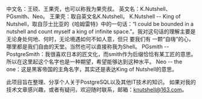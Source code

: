 中文名：王硕、王果壳，也可以称我为果壳叔。
英文名：K.Nutshell、PGsmith、Neo。 王果壳：取自英文名K.Nutshell。
K.Nutshell -- King of Nutshell，取自莎士比亚的《哈姆雷特》中的一句话：“I could be bounded in a nutshell and count myself a king of infinite space.”。我对这句话的理解主要是无论身处何地、何时，无论境遇如何不如人意，但只 要我们有 一颗“自嗨”的心，哪里都是我们自由的天堂。当然也可以直接称我为Shell。
PGsmith -- PostgreSmith：我很喜欢日本的匠文化，而smith作为后缀恰恰有某工匠的意思。所以在这里起这个名字也是一种期望，希望能够达到这种水平。
Neo -- the one：这是黑客帝国的主角名字，其实还是表达King of Nutshell的意思。

此项目旨在整理、分享个人关于PostgreSQL以及其他IT技术的知识。
如果对我的技术文章感兴趣，或者有疑问，欢迎随时联系，邮箱：knutshell@163.com。
